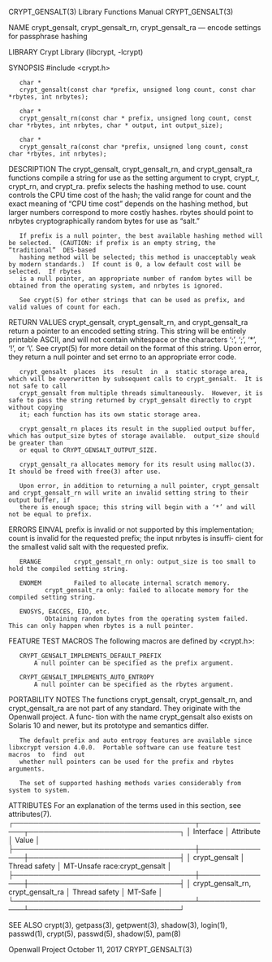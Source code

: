 CRYPT_GENSALT(3)						    Library Functions Manual						      CRYPT_GENSALT(3)

NAME
       crypt_gensalt, crypt_gensalt_rn, crypt_gensalt_ra — encode settings for passphrase hashing

LIBRARY
       Crypt Library (libcrypt, -lcrypt)

SYNOPSIS
       #include <crypt.h>

       char *
       crypt_gensalt(const char *prefix, unsigned long count, const char *rbytes, int nrbytes);

       char *
       crypt_gensalt_rn(const char * prefix, unsigned long count, const char *rbytes, int nrbytes, char * output, int output_size);

       char *
       crypt_gensalt_ra(const char *prefix, unsigned long count, const char *rbytes, int nrbytes);

DESCRIPTION
       The  crypt_gensalt,  crypt_gensalt_rn, and crypt_gensalt_ra functions compile a string for use as the setting argument to crypt, crypt_r, crypt_rn, and
       crypt_ra.  prefix selects the hashing method to use.  count controls the CPU time cost of the hash; the valid range for count and the exact meaning  of
       “CPU  time  cost” depends on the hashing method, but larger numbers correspond to more costly hashes.  rbytes should point to nrbytes cryptographically
       random bytes for use as “salt.”

       If prefix is a null pointer, the best available hashing method will be selected.	 (CAUTION: if prefix is an empty string, the  “traditional”  DES-based
       hashing method will be selected; this method is unacceptably weak by modern standards.)	If count is 0, a low default cost will be selected.  If rbytes
       is a null pointer, an appropriate number of random bytes will be obtained from the operating system, and nrbytes is ignored.

       See crypt(5) for other strings that can be used as prefix, and valid values of count for each.

RETURN VALUES
       crypt_gensalt, crypt_gensalt_rn, and crypt_gensalt_ra return a pointer to an encoded setting string.  This string will be entirely printable ASCII, and
       will not contain whitespace or the characters ‘:’, ‘;’, ‘*’, ‘!’, or ‘\’.  See crypt(5) for more detail on the format of this string.  Upon error, they
       return a null pointer and set errno to an appropriate error code.

       crypt_gensalt  places  its  result  in  a  static storage area, which will be overwritten by subsequent calls to crypt_gensalt.	It is not safe to call
       crypt_gensalt from multiple threads simultaneously.  However, it is safe to pass the string returned by crypt_gensalt directly to crypt without copying
       it; each function has its own static storage area.

       crypt_gensalt_rn places its result in the supplied output buffer, which has output_size bytes of storage available.  output_size should be greater than
       or equal to CRYPT_GENSALT_OUTPUT_SIZE.

       crypt_gensalt_ra allocates memory for its result using malloc(3).  It should be freed with free(3) after use.

       Upon error, in addition to returning a null pointer, crypt_gensalt and crypt_gensalt_rn will write an invalid setting string to their output buffer, if
       there is enough space; this string will begin with a ‘*’ and will not be equal to prefix.

ERRORS
       EINVAL		  prefix is invalid or not supported by this implementation; count is invalid for the requested prefix; the input nrbytes is  insuffi‐
			  cient for the smallest valid salt with the requested prefix.

       ERANGE		  crypt_gensalt_rn only: output_size is too small to hold the compiled setting string.

       ENOMEM		  Failed to allocate internal scratch memory.
			  crypt_gensalt_ra only: failed to allocate memory for the compiled setting string.

       ENOSYS, EACCES, EIO, etc.
			  Obtaining random bytes from the operating system failed.  This can only happen when rbytes is a null pointer.

FEATURE TEST MACROS
       The following macros are defined by <crypt.h>:

       CRYPT_GENSALT_IMPLEMENTS_DEFAULT_PREFIX
	       A null pointer can be specified as the prefix argument.

       CRYPT_GENSALT_IMPLEMENTS_AUTO_ENTROPY
	       A null pointer can be specified as the rbytes argument.

PORTABILITY NOTES
       The  functions  crypt_gensalt, crypt_gensalt_rn, and crypt_gensalt_ra are not part of any standard.  They originate with the Openwall project.  A func‐
       tion with the name crypt_gensalt also exists on Solaris 10 and newer, but its prototype and semantics differ.

       The default prefix and auto entropy features are available since libxcrypt version 4.0.0.  Portable software can use feature test macros	 to  find  out
       whether null pointers can be used for the prefix and rbytes arguments.

       The set of supported hashing methods varies considerably from system to system.

ATTRIBUTES
       For an explanation of the terms used in this section, see attributes(7).
       ┌────────────────────────────────────┬───────────────┬──────────────────────────────┐
       │ Interface			    │ Attribute	    │ Value			   │
       ├────────────────────────────────────┼───────────────┼──────────────────────────────┤
       │ crypt_gensalt			    │ Thread safety │ MT-Unsafe race:crypt_gensalt │
       ├────────────────────────────────────┼───────────────┼──────────────────────────────┤
       │ crypt_gensalt_rn, crypt_gensalt_ra │ Thread safety │ MT-Safe			   │
       └────────────────────────────────────┴───────────────┴──────────────────────────────┘

SEE ALSO
       crypt(3), getpass(3), getpwent(3), shadow(3), login(1), passwd(1), crypt(5), passwd(5), shadow(5), pam(8)

Openwall Project						       October 11, 2017							      CRYPT_GENSALT(3)
